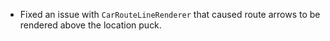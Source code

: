 - Fixed an issue with `CarRouteLineRenderer` that caused route arrows to be rendered above the location puck.
